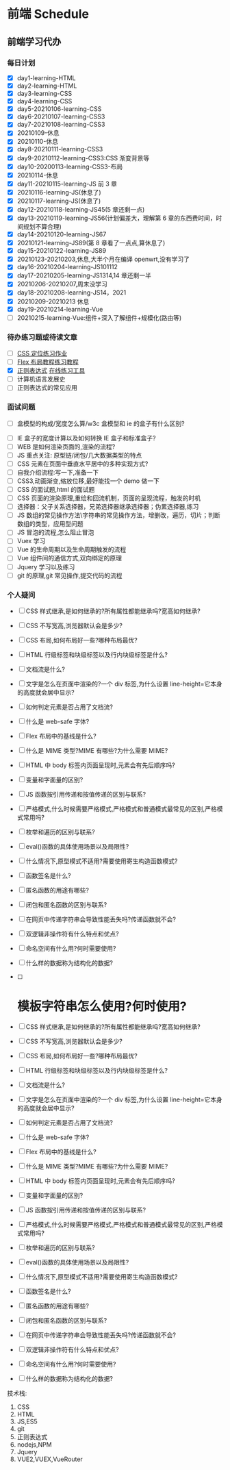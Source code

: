 <!-- TODO 前端学习待办 -->

# 前端 Schedule

## 前端学习代办

### 每日计划

- [x] day1-learning-HTML
- [x] day2-learning-HTML
- [x] day3-learning-CSS
- [x] day4-learning-CSS
- [x] day5-20210106-learning-CSS
- [x] day6-20210107-learning-CSS3
- [x] day7-20210108-learning-CSS3
- [x] 20210109-休息
- [x] 20210110-休息
- [x] day8-20210111-learning-CSS3
- [x] day9-20210112-learning-CSS3:CSS 渐变背景等
- [x] day10-20200113-learning-CSS3-布局
- [x] 20210114-休息
- [x] day11-20210115-learning-JS 前 3 章
- [x] 20210116-learning-JS(休息了)
- [x] 20210117-learning-JS(休息了)
- [x] day12-20210118-learning-JS45(5 章还剩一点)
- [x] day13-20210119-learning-JS56(计划偏差大，理解第 6 章的东西费时间，时间规划不算合理)
- [x] day14-20210120-learning-JS67
- [x] 20210121-learning-JS89(第 8 章看了一点点,算休息了)
- [x] day15-20210122-learning-JS89
- [x] 20210123-20210203,休息,大半个月在编译 openwrt,没有学习了
- [x] day16-20210204-learning-JS101112
- [x] day17-20210205-learning-JS1314,14 章还剩一半
- [x] 20210206-20210207,周末没学习
- [x] day18-20210208-learning-JS14，2021
- [x] 20210209-20210213 休息
- [x] day19-20210214-learning-Vue
- [ ] 20210215-learning-Vue:组件+深入了解组件+规模化(路由等)

### 待办练习题或待读文章

- [ ] [CSS 定位练习作业](https://www.bilibili.com/video/BV1i7411Z7d8?p=88)
- [ ] [Flex 布局教程](http://www.ruanyifeng.com/blog/2015/07/flex-grammar.html)[练习教程](http://flexboxfroggy.com/)
- [x] [正则表达式](https://deerchao.cn/tutorials/regex/regex.htm) [在线练习工具](https://regex101.com/r/Hjvy7m/1)
- [ ] 计算机语言发展史
- [ ] 正则表达式的常见应用

### 面试问题

- [ ] 盒模型的构成/宽度怎么算/w3c 盒模型和 ie 的盒子有什么区别?
  >
- [ ] IE 盒子的宽度计算以及如何转换 IE 盒子和标准盒子?
- [ ] WEB 是如何渲染页面的,渲染的流程?
- [ ] JS 重点关注: 原型链/闭包/几大数据类型的特点
- [ ] CSS 元素在页面中垂直水平居中的多种实现方式?
- [ ] 自我介绍流程:写一下,准备一下
- [ ] CSS3,动画渐变,缩放位移,最好能找一个 demo 做一下
- [ ] CSS 的面试题,html 的面试题
- [ ] CSS 页面的渲染原理,重绘和回流机制，页面的呈现流程，触发的时机
- [ ] 选择器：父子关系选择器，兄弟选择器继承选择器；伪累选择器,练习
- [ ] JS 数组的常见操作方法\字符串的常见操作方法，增删改，遍历，切片；判断数组的类型，应用型问题
- [ ] JS 冒泡的流程,怎么阻止冒泡
- [ ] Vuex 学习
- [ ] Vue 的生命周期以及生命周期触发的流程
- [ ] Vue 组件间的通信方式,双向绑定的原理
- [ ] Jquery 学习以及练习
- [ ] git 的原理,git 常见操作,提交代码的流程

### 个人疑问

- [ ] CSS 样式继承,是如何继承的?所有属性都能继承吗?宽高如何继承?
- [ ] CSS 不写宽高,浏览器默认会是多少?
- [ ] CSS 布局,如何布局好一些?哪种布局最优?
- [ ] HTML 行级标签和块级标签以及行内块级标签是什么?
- [ ] 文档流是什么?
- [ ] 文字是怎么在页面中渲染的?一个 div 标签,为什么设置 line-height=它本身的高度就会居中显示?
- [ ] 如何判定元素是否占用了文档流?
- [ ] 什么是 web-safe 字体?
- [ ] Flex 布局中的基线是什么?
- [ ] 什么是 MIME 类型?MIME 有哪些?为什么需要 MIME?
- [ ] HTML 中 body 标签内页面呈现时,元素会有先后顺序吗?
- [ ] 变量和字面量的区别?
- [ ] JS 函数按引用传递和按值传递的区别与联系?
- [ ] 严格模式,什么时候需要严格模式,严格模式和普通模式最常见的区别,严格模式常用吗?
- [ ] 枚举和遍历的区别与联系?
- [ ] eval()函数的具体使用场景以及局限性?
- [ ] 什么情况下,原型模式不适用?需要使用寄生构造函数模式?
- [ ] 函数签名是什么?
- [ ] 匿名函数的用途有哪些?
- [ ] 闭包和匿名函数的区别与联系?
- [ ] 在网页中传递字符串会导致性能丢失吗?传递函数就不会?
- [ ] 双逻辑非操作符有什么特点和优点?
- [ ] 命名空间有什么用?何时需要使用?
- [ ] 什么样的数据称为结构化的数据?
- [ ] # 模板字符串怎么使用?何时使用?

- [ ] CSS 样式继承,是如何继承的?所有属性都能继承吗?宽高如何继承?
- [ ] CSS 不写宽高,浏览器默认会是多少?
- [ ] CSS 布局,如何布局好一些?哪种布局最优?
- [ ] HTML 行级标签和块级标签以及行内块级标签是什么?
- [ ] 文档流是什么?
- [ ] 文字是怎么在页面中渲染的?一个 div 标签,为什么设置 line-height=它本身的高度就会居中显示?
- [ ] 如何判定元素是否占用了文档流?
- [ ] 什么是 web-safe 字体?
- [ ] Flex 布局中的基线是什么?
- [ ] 什么是 MIME 类型?MIME 有哪些?为什么需要 MIME?
- [ ] HTML 中 body 标签内页面呈现时,元素会有先后顺序吗?
- [ ] 变量和字面量的区别?
- [ ] JS 函数按引用传递和按值传递的区别与联系?
- [ ] 严格模式,什么时候需要严格模式,严格模式和普通模式最常见的区别,严格模式常用吗?
- [ ] 枚举和遍历的区别与联系?
- [ ] eval()函数的具体使用场景以及局限性?
- [ ] 什么情况下,原型模式不适用?需要使用寄生构造函数模式?
- [ ] 函数签名是什么?
- [ ] 匿名函数的用途有哪些?
- [ ] 闭包和匿名函数的区别与联系?
- [ ] 在网页中传递字符串会导致性能丢失吗?传递函数就不会?
- [ ] 双逻辑非操作符有什么特点和优点?
- [ ] 命名空间有什么用?何时需要使用?
- [ ] 什么样的数据称为结构化的数据?

技术栈:

1. CSS
2. HTML
3. JS,ES5
4. git
5. 正则表达式
6. nodejs,NPM
7. Jquery
8. VUE2,VUEX,VueRouter
